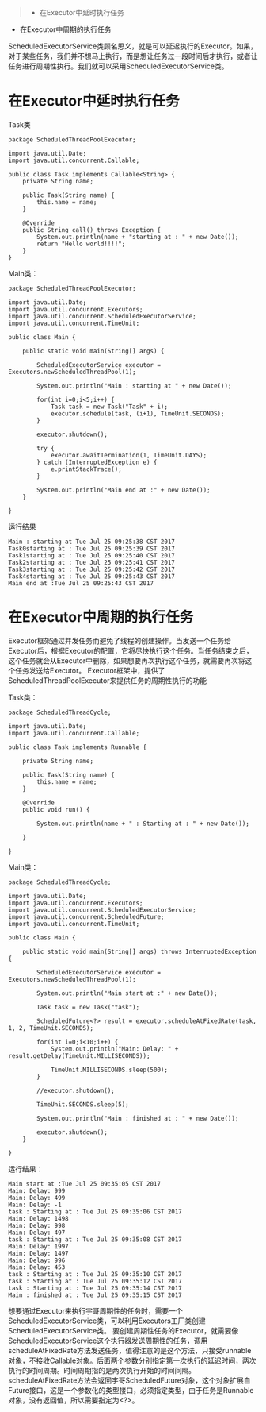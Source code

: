 > * 在Executor中延时执行任务
* 在Executor中周期的执行任务

ScheduledExecutorService类顾名思义，就是可以延迟执行的Executor。如果，对于某些任务，我们并不想马上执行，而是想让任务过一段时间后才执行，或者让任务进行周期性执行。我们就可以采用ScheduledExecutorService类。

# 在Executor中延时执行任务

Task类
```
package ScheduledThreadPoolExecutor;

import java.util.Date;
import java.util.concurrent.Callable;

public class Task implements Callable<String> {
	private String name;
	
	public Task(String name) {
		this.name = name;
	}

	@Override
	public String call() throws Exception {
		System.out.println(name + "starting at : " + new Date());
		return "Hello world!!!!";
	}
}
```

Main类：
```
package ScheduledThreadPoolExecutor;

import java.util.Date;
import java.util.concurrent.Executors;
import java.util.concurrent.ScheduledExecutorService;
import java.util.concurrent.TimeUnit;

public class Main {

	public static void main(String[] args) {
		
		ScheduledExecutorService executor =  Executors.newScheduledThreadPool(1);
		
		System.out.println("Main : starting at " + new Date());
		
		for(int i=0;i<5;i++) {
			Task task = new Task("Task" + i);
			executor.schedule(task, (i+1), TimeUnit.SECONDS);
		}
		
		executor.shutdown();
		
		try {
			executor.awaitTermination(1, TimeUnit.DAYS);
		} catch (InterruptedException e) {
			e.printStackTrace();
		}
		
		System.out.println("Main end at :" + new Date());
	}

}

```

运行结果
```
Main : starting at Tue Jul 25 09:25:38 CST 2017
Task0starting at : Tue Jul 25 09:25:39 CST 2017
Task1starting at : Tue Jul 25 09:25:40 CST 2017
Task2starting at : Tue Jul 25 09:25:41 CST 2017
Task3starting at : Tue Jul 25 09:25:42 CST 2017
Task4starting at : Tue Jul 25 09:25:43 CST 2017
Main end at :Tue Jul 25 09:25:43 CST 2017
```

# 在Executor中周期的执行任务
Executor框架通过并发任务而避免了线程的创建操作。当发送一个任务给Executor后，根据Executor的配置，它将尽快执行这个任务。当任务结束之后，这个任务就会从Executor中删除，如果想要再次执行这个任务，就需要再次将这个任务发送给Executor。
Executor框架中，提供了ScheduledThreadPoolExecutor来提供任务的周期性执行的功能

Task类：
```
package ScheduledThreadCycle;

import java.util.Date;
import java.util.concurrent.Callable;

public class Task implements Runnable {

	private String name;
	
	public Task(String name) {
		this.name = name;
	}

	@Override
	public void run() {
		
		System.out.println(name + " : Starting at : " + new Date());
		
	}

}

```

Main类：
```
package ScheduledThreadCycle;

import java.util.Date;
import java.util.concurrent.Executors;
import java.util.concurrent.ScheduledExecutorService;
import java.util.concurrent.ScheduledFuture;
import java.util.concurrent.TimeUnit;

public class Main {

	public static void main(String[] args) throws InterruptedException {
		
		ScheduledExecutorService executor = Executors.newScheduledThreadPool(1);
		
		System.out.println("Main start at :" + new Date());
		
		Task task = new Task("task");
		
		ScheduledFuture<?> result = executor.scheduleAtFixedRate(task, 1, 2, TimeUnit.SECONDS);
		
		for(int i=0;i<10;i++) {
			System.out.println("Main: Delay: " + result.getDelay(TimeUnit.MILLISECONDS));
			
			TimeUnit.MILLISECONDS.sleep(500);
		}
		
		//executor.shutdown();
		
		TimeUnit.SECONDS.sleep(5);
		
		System.out.println("Main : finished at : " + new Date());
		
		executor.shutdown();
	}

}

```

运行结果：
```
Main start at :Tue Jul 25 09:35:05 CST 2017
Main: Delay: 999
Main: Delay: 499
Main: Delay: -1
task : Starting at : Tue Jul 25 09:35:06 CST 2017
Main: Delay: 1498
Main: Delay: 998
Main: Delay: 497
task : Starting at : Tue Jul 25 09:35:08 CST 2017
Main: Delay: 1997
Main: Delay: 1497
Main: Delay: 996
Main: Delay: 453
task : Starting at : Tue Jul 25 09:35:10 CST 2017
task : Starting at : Tue Jul 25 09:35:12 CST 2017
task : Starting at : Tue Jul 25 09:35:14 CST 2017
Main : finished at : Tue Jul 25 09:35:15 CST 2017
```
想要通过Executor来执行宇哥周期性的任务时，需要一个ScheduledExecutorService类，可以利用Executors工厂类创建ScheduledExecutorService类。
要创建周期性任务的Executor，就需要像ScheduledExecutorService这个执行器发送周期性的任务，调用 scheduleAtFixedRate方法发送任务，值得注意的是这个方法，只接受runnable对象，不接收Callable对象。后面两个参数分别指定第一次执行的延迟时间，两次执行的时间周期。时间周期指的是两次执行开始的时间间隔。
scheduleAtFixedRate方法会返回宇哥ScheduledFuture对象，这个对象扩展自Future接口，这是一个参数化的类型接口，必须指定类型，由于任务是Runnable对象，没有返回值，所以需要指定为<?>。
